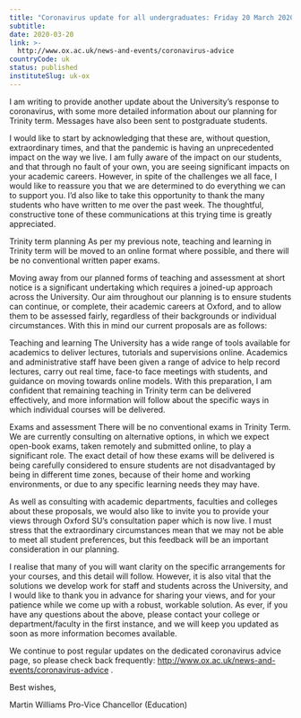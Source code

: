 ```yaml
---
title: "Coronavirus update for all undergraduates: Friday 20 March 2020"
subtitle: 
date: 2020-03-20
link: >-
  http://www.ox.ac.uk/news-and-events/coronavirus-advice
countryCode: uk
status: published
instituteSlug: uk-ox
---
```

I am writing to provide another update about the University’s response to coronavirus, with some more detailed information about our planning for Trinity term. Messages have also been sent to postgraduate students.

I would like to start by acknowledging that these are, without question, extraordinary times, and that the pandemic is having an unprecedented impact on the way we live.  I am fully aware of the impact on our students, and that through no fault of your own, you are seeing significant impacts on your academic careers. However, in spite of the challenges we all face, I would like to reassure you that we are determined to do everything we can to support you. I’d also like to take this opportunity to thank the many students who have written to me over the past week. The thoughtful, constructive tone of these communications at this trying time is greatly appreciated.

Trinity term planning
As per my previous note, teaching and learning in Trinity term will be moved to an online format where possible, and there will be no conventional written paper exams.

Moving away from our planned forms of teaching and assessment at short notice is a significant undertaking which requires a joined-up approach across the University.  Our aim throughout our planning is to ensure students can continue, or complete, their academic careers at Oxford, and to allow them to be assessed fairly, regardless of their backgrounds or individual circumstances.  With this in mind our current proposals are as follows:

Teaching and learning
The University has a wide range of tools available for academics to deliver lectures, tutorials and supervisions online. Academics and administrative staff have been given a range of advice to help record lectures, carry out real time, face-to face meetings with students, and guidance on moving towards online models. With this preparation, I am confident that remaining teaching in Trinity term can be delivered effectively, and more information will follow about the specific ways in which individual courses will be delivered. 
 
Exams and assessment
There will be no conventional exams in Trinity Term. We are currently consulting on alternative options, in which we expect open-book exams, taken remotely and submitted online, to play a significant role. The exact detail of how these exams will be delivered is being carefully considered to ensure students are not disadvantaged by being in different time zones, because of their home and working environments, or due to any specific learning needs they may have.

As well as consulting with academic departments, faculties and colleges about these proposals, we would also like to invite you to provide your views through Oxford SU’s consultation paper which is now live. I must stress that the extraordinary circumstances mean that we may not be able to meet all student preferences, but this feedback will be an important consideration in our planning. 

I realise that many of you will want clarity on the specific arrangements for your courses, and this detail will follow. However, it is also vital that the solutions we develop work for staff and students across the University, and I would like to thank you in advance for sharing your views, and for your patience while we come up with a robust, workable solution.
As ever, if you have any questions about the above, please contact your college or department/faculty in the first instance, and we will keep you updated as soon as more information becomes available. 

We continue to post regular updates on the dedicated coronavirus advice page, so please check back frequently:  http://www.ox.ac.uk/news-and-events/coronavirus-advice .

Best wishes,

Martin Williams
Pro-Vice Chancellor (Education)